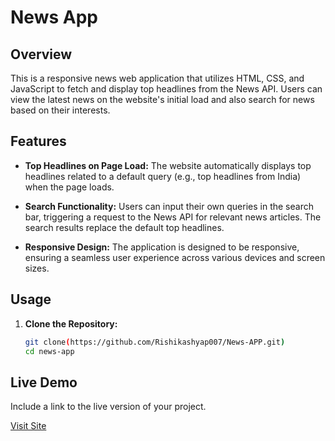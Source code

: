 # News App

## Overview

This is a responsive news web application that utilizes HTML, CSS, and JavaScript to fetch and display top headlines from the News API. Users can view the latest news on the website's initial load and also search for news based on their interests.

## Features

- **Top Headlines on Page Load:** The website automatically displays top headlines related to a default query (e.g., top headlines from India) when the page loads.

- **Search Functionality:** Users can input their own queries in the search bar, triggering a request to the News API for relevant news articles. The search results replace the default top headlines.

- **Responsive Design:** The application is designed to be responsive, ensuring a seamless user experience across various devices and screen sizes.

## Usage

1. **Clone the Repository:**
   ```bash
   git clone(https://github.com/Rishikashyap007/News-APP.git)
   cd news-app

## Live Demo

Include a link to the live version of your project.

[Visit Site](https://rishikashyap007.github.io/News-APP/)
